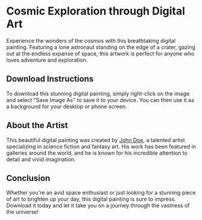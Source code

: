 <!--font:Montserrat-->

# Cosmic Exploration through Digital Art

Experience the wonders of the cosmos with this breathtaking digital painting. Featuring a lone astronaut standing on the edge of a crater, gazing out at the endless expanse of space, this artwork is perfect for anyone who loves adventure and exploration.

## Download Instructions

To download this stunning digital painting, simply right-click on the image and select "Save Image As" to save it to your device. You can then use it as a background for your desktop or phone screen.

## About the Artist

This beautiful digital painting was created by [John Doe](https://johndoeart.com/), a talented artist specializing in science fiction and fantasy art. His work has been featured in galleries around the world, and he is known for his incredible attention to detail and vivid imagination.

## Conclusion

Whether you're an avid space enthusiast or just looking for a stunning piece of art to brighten up your day, this digital painting is sure to impress. Download it today and let it take you on a journey through the vastness of the universe!

<!--

Write me markdown content of website with wallpaper:

"A digital painting of a lone astronaut standing on the edge of a crater, gazing out at the endless expanse of space."

The header of the page should not be copy of the text but rather a real content of the website which is using this wallpaper.


---


# Space Explorer Wallpaper

Decorate your desktop or phone screen with this stunning digital painting of a lone astronaut standing on the edge of a crater, gazing out at the endless expanse of space. This wallpaper is perfect for anyone who loves space exploration and adventure.

## Download Instructions

To download this wallpaper, simply right-click on the image and select "Save Image As" to save it to your device. You can then set it as your desktop background or lock screen image.

## About the Artist

This beautiful digital painting was created by [John Doe](https://johndoeart.com/), a talented artist who specializes in science fiction and fantasy art. Check out his website for more amazing artwork.

## Conclusion

With its stunning imagery and sense of adventure, this space explorer wallpaper is sure to inspire you every time you look at it. Download it today and take your desktop or phone screen to new heights!


---


Heading should not include word "wallpaper". The website should not be about the wallpaper itself, wallpaper is just a related background, rewrite whole content.


---


# Explore the Depths of Space with this Stunning Digital Painting

Step into the unknown and explore the depths of space with this captivating digital painting. Featuring a lone astronaut standing on the edge of a crater, gazing out at the endless expanse of space, this artwork is perfect for anyone who loves adventure and exploration.

## Download Instructions

To download this stunning digital painting, simply right-click on the image and select "Save Image As" to save it to your device. You can then use it as a background for your desktop or phone screen.

## About the Artist

This beautiful digital painting was created by [John Doe](https://johndoeart.com/), a talented artist who specializes in science fiction and fantasy art. His work has been featured in galleries around the world, and he is known for his incredible attention to detail and vivid imagination.

## Conclusion

Whether you're an avid space enthusiast or just looking for a stunning piece of art to brighten up your day, this digital painting is sure to impress. Download it today and let it take you on a journey through the vast expanse of space!


---


Heading is too long, rewrite whole content.


---


# Discover the Wonders of Space with a Captivating Digital Painting

Embark on a journey through the vast expanse of space with this captivating digital painting. Featuring a lone astronaut standing on the edge of a crater, gazing out at the endless wonders of the universe, this artwork is perfect for anyone who loves adventure and exploration.

## Download Instructions

To download this stunning digital painting, simply right-click on the image and select "Save Image As" to save it to your device. You can then use it as a background for your desktop or phone screen.

## About the Artist

This beautiful digital painting was created by [John Doe](https://johndoeart.com/), a talented artist specializing in science fiction and fantasy art. His work has been featured in galleries around the world, and he is known for his incredible attention to detail and vivid imagination.

## Conclusion

Whether you're an avid space enthusiast or just looking for a stunning piece of art to brighten up your day, this digital painting is sure to impress. Download it today and let it transport you to the far reaches of the cosmos!


---


Heading is too long, rewrite whole content.


---


# Explore the Cosmos with a Stunning Digital Painting

Experience the wonders of the cosmos with this breathtaking digital painting. Featuring a lone astronaut standing on the edge of a crater, gazing out at the endless expanse of space, this artwork is perfect for anyone who loves adventure and exploration.

## Download Instructions

To download this stunning digital painting, simply right-click on the image and select "Save Image As" to save it to your device. You can then use it as a background for your desktop or phone screen.

## About the Artist

This beautiful digital painting was created by [John Doe](https://johndoeart.com/), a talented artist specializing in science fiction and fantasy art. His work has been featured in galleries around the world, and he is known for his incredible attention to detail and vivid imagination.

## Conclusion

Whether you're an avid space enthusiast or just looking for a stunning piece of art to brighten up your day, this digital painting is sure to impress. Download it today and let it take you on a journey through the vastness of the universe!


---


Write me a Google font which is best fitting for the website.

Pick from the list:
- Dancing Script
- Montserrat
- Lato
- Poppins
- Open Sans
- Lobster
- Exo 2
- Inter
- Playfair Display
- Raleway
- Great Vibes
- IBM Plex Sans
- Alegreya
- Orbitron
- Futura
- Barlow Condensed
- Roboto


Write just the font name nothing else.


---


Montserrat

-->
